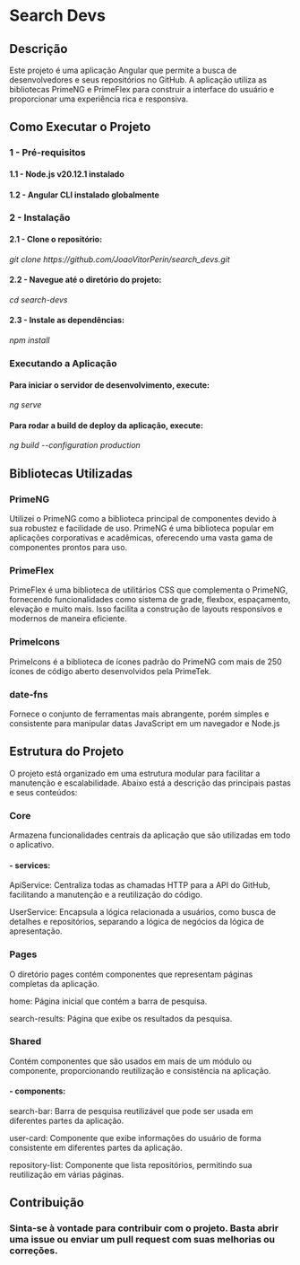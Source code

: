 <h1>Search Devs</h1>
<h2>Descrição</h2>
<p>Este projeto é uma aplicação Angular que permite a busca de desenvolvedores e seus repositórios no GitHub. A aplicação utiliza as bibliotecas PrimeNG e PrimeFlex para construir a interface do usuário e proporcionar uma experiência rica e responsiva.</p>

<h2>Como Executar o Projeto</h2>
<h3>1 - Pré-requisitos</h3>
<h4>1.1 - Node.js v20.12.1 instalado</h4>
<h4>1.2 - Angular CLI instalado globalmente</h4>

<h3>2 - Instalação</h3>
<h4>2.1 - Clone o repositório:</h4>
<p><i>git clone https://github.com/JoaoVitorPerin/search_devs.git</i></p>
<h4>2.2 - Navegue até o diretório do projeto:</h4>
<p><i>cd search-devs</i></p>
<h4>2.3 - Instale as dependências:</h4>
<p><i>npm install</i></p>

<h3>Executando a Aplicação</h3>
<h4>Para iniciar o servidor de desenvolvimento, execute:</h4>
<p><i>ng serve</i></p>
<h4>Para rodar a build de deploy da aplicação, execute:</h4>
<p><i>ng build --configuration production</i></p>

<h2>Bibliotecas Utilizadas</h2>
<h3>PrimeNG</h3>
Utilizei o PrimeNG como a biblioteca principal de componentes devido à sua robustez e facilidade de uso. PrimeNG é uma biblioteca popular em aplicações corporativas e acadêmicas, oferecendo uma vasta gama de componentes prontos para uso.

<h3>PrimeFlex</h3>
PrimeFlex é uma biblioteca de utilitários CSS que complementa o PrimeNG, fornecendo funcionalidades como sistema de grade, flexbox, espaçamento, elevação e muito mais. Isso facilita a construção de layouts responsivos e modernos de maneira eficiente.

<h3>PrimeIcons</h3>
PrimeIcons é a biblioteca de ícones padrão do PrimeNG com mais de 250 ícones de código aberto desenvolvidos pela PrimeTek.

<h3>date-fns</h3>
Fornece o conjunto de ferramentas mais abrangente, porém simples e consistente para manipular datas JavaScript em um navegador e Node.js

<h2>Estrutura do Projeto</h2>
O projeto está organizado em uma estrutura modular para facilitar a manutenção e escalabilidade. Abaixo está a descrição das principais pastas e seus conteúdos:

<h3>Core</h3>
<p>Armazena funcionalidades centrais da aplicação que são utilizadas em todo o aplicativo.</p>

<h4>- services:</h4>
<p>ApiService: Centraliza todas as chamadas HTTP para a API do GitHub, facilitando a manutenção e a reutilização do código.</p>
<p>UserService: Encapsula a lógica relacionada a usuários, como busca de detalhes e repositórios, separando a lógica de negócios da lógica de apresentação.</p>

<h3>Pages</h3>
<p>O diretório pages contém componentes que representam páginas completas da aplicação.</p>

<p>home: Página inicial que contém a barra de pesquisa.</p>
<p>search-results: Página que exibe os resultados da pesquisa.</p>

<h3>Shared</h3>
<p>Contém componentes que são usados em mais de um módulo ou componente, proporcionando reutilização e consistência na aplicação.</p>

<h4>- components:</h4>
<p>search-bar: Barra de pesquisa reutilizável que pode ser usada em diferentes partes da aplicação.</p>
<p>user-card: Componente que exibe informações do usuário de forma consistente em diferentes partes da aplicação.</p>
<p>repository-list: Componente que lista repositórios, permitindo sua reutilização em várias páginas.</p>

<h2>Contribuição</h2>
<h3>Sinta-se à vontade para contribuir com o projeto. Basta abrir uma issue ou enviar um pull request com suas melhorias ou correções.</h3>
